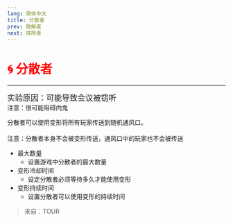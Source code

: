 ```yaml
---
lang: 简体中文
title: 分散者
prev: 肢解者
next: 抹除者
---
```


# <font color=red>🌀 <b>分散者</b></font> <Badge text="Impostor" type="tip" vertical="middle"/>

***

<font size=4em>实验原因：可能导致会议被窃听</font><br>
注意：很可能阻碍内鬼

分散者可以使用变形将所有玩家传送到随机通风口。<br><br>
注意：分散者本身不会被变形传送，通风口中的玩家也不会被传送

- 最大数量
  - 设置游戏中分散者的最大数量
- 变形冷却时间
  - 设定分散者必须等待多久才能使用变形
- 变形持续时间
  - 设置分散者可以使用变形的持续时间

> 来自：TOUR
